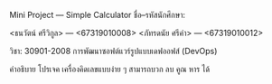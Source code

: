 Mini Project — Simple Calculator
ชื่อ–รหัสนักศึกษา:

<ธนวัตน์ ศรีวิกูล> — <67319010008>
<ภัทรดนัย ศรีคำ> — <67319010012>

วิชา: 30901-2008 การพัฒนาซอฟต์แวร์รูปแบบเดฟออฟส์ (DevOps)

คำอธิบาย
โปรเจค เครื่องคิดเลขแบบง่าย ๆ สามารถบวก ลบ คูณ หาร ได้